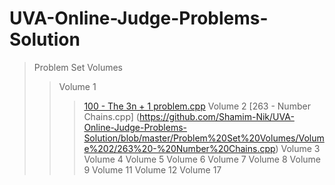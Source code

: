 # UVA-Online-Judge-Problems-Solution

>Problem Set Volumes
>>Volume 1
>>>[100 - The 3n + 1 problem.cpp](https://github.com/Shamim-Nik/UVA-Online-Judge-Problems-Solution/blob/master/Problem%20Set%20Volumes/Volume%201/100%20-%20The%203n%20%2B%201%20problem.cpp)
>>Volume 2
>>>[263 - Number Chains.cpp] (https://github.com/Shamim-Nik/UVA-Online-Judge-Problems-Solution/blob/master/Problem%20Set%20Volumes/Volume%202/263%20-%20Number%20Chains.cpp)
>>Volume 3
>>Volume 4
>>Volume 5
>>Volume 6
>>Volume 7
>>Volume 8
>>Volume 9
>>Volume 11
>>Volume 12
>>Volume 17
